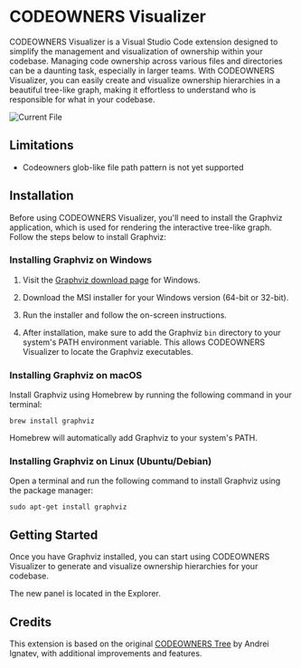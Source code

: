 # CODEOWNERS Visualizer

CODEOWNERS Visualizer is a Visual Studio Code extension designed to simplify the management and visualization of ownership within your codebase. Managing code ownership across various files and directories can be a daunting task, especially in larger teams. With CODEOWNERS Visualizer, you can easily create and visualize ownership hierarchies in a beautiful tree-like graph, making it effortless to understand who is responsible for what in your codebase.

![Current File](/resources/demo.gif "CODEOWNERS Visualizer")

## Limitations

- Codeowners glob-like file path pattern is not yet supported

## Installation

Before using CODEOWNERS Visualizer, you'll need to install the Graphviz application, which is used for rendering the interactive tree-like graph. Follow the steps below to install Graphviz:

### Installing Graphviz on Windows

1. Visit the [Graphviz download page](https://graphviz.gitlab.io/download/) for Windows.

2. Download the MSI installer for your Windows version (64-bit or 32-bit).

3. Run the installer and follow the on-screen instructions.

4. After installation, make sure to add the Graphviz `bin` directory to your system's PATH environment variable. This allows CODEOWNERS Visualizer to locate the Graphviz executables.

### Installing Graphviz on macOS

Install Graphviz using Homebrew by running the following command in your terminal:

`brew install graphviz`

Homebrew will automatically add Graphviz to your system's PATH.

### Installing Graphviz on Linux (Ubuntu/Debian)
Open a terminal and run the following command to install Graphviz using the package manager:

`sudo apt-get install graphviz`

## Getting Started
Once you have Graphviz installed, you can start using CODEOWNERS Visualizer to generate and visualize ownership hierarchies for your codebase.

The new panel is located in the Explorer.

## Credits

This extension is based on the original [CODEOWNERS Tree](https://github.com/a-ignatev/codeowners-tree) by Andrei Ignatev, with additional improvements and features.
